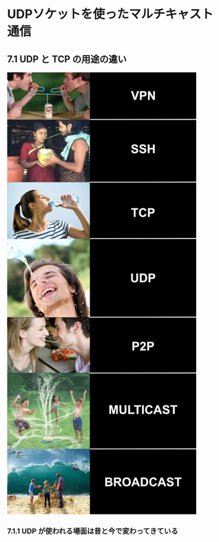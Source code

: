 # UDPソケットを使ったマルチキャスト通信

## 7.1 UDP と TCP の用途の違い

![protocols (https://www.reddit.com/r/ProgrammerHumor/comments/gb4m17/network_protocols_visually_explained/)](image/a.jpg)


### 7.1.1 UDP が使われる場面は昔と今で変わってきている 
